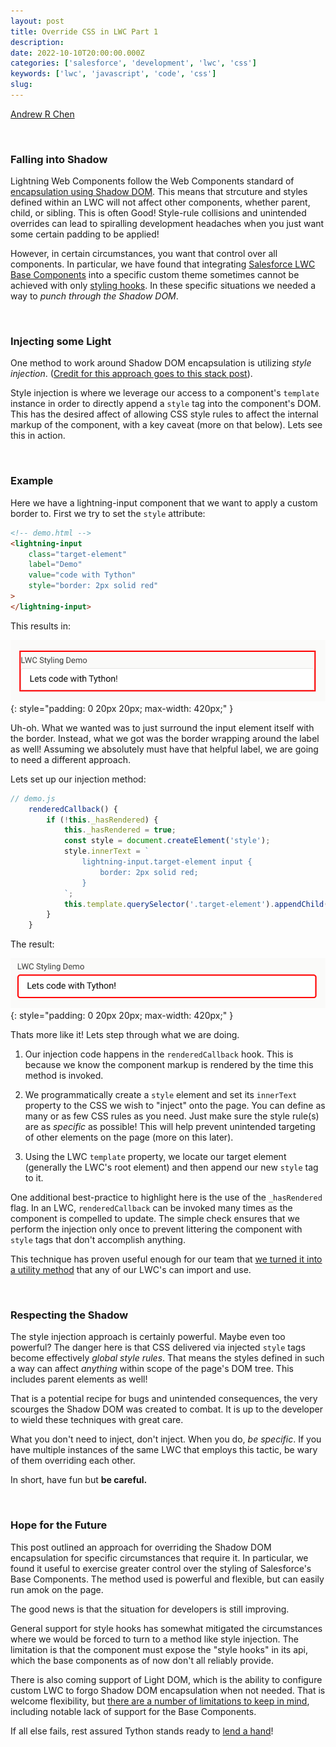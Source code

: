 ```yaml
---
layout: post
title: Override CSS in LWC Part 1
description: 
date: 2022-10-10T20:00:00.000Z
categories: ['salesforce', 'development', 'lwc', 'css']
keywords: ['lwc', 'javascript', 'code', 'css']
slug: 
---
```


[Andrew R Chen](https://www.tython.co/)

<br/>

### Falling into Shadow

Lightning Web Components follow the Web Components standard of [encapsulation using Shadow DOM](https://developer.salesforce.com/docs/component-library/documentation/en/lwc/lwc.create_dom). This means that strcuture and styles defined within an LWC will not affect other components, whether parent, child, or sibling. This is often Good! Style-rule collisions and unintended overrides can lead to spiralling development headaches when you just want some certain padding to be applied!

However, in certain circumstances, you want that control over all components. In particular, we have found that integrating [Salesforce LWC Base Components](https://github.com/salesforce/base-components-recipes) into a specific custom theme sometimes cannot be achieved with only [styling hooks](https://developer.salesforce.com/docs/component-library/documentation/en/lwc/lwc.create_components_css_custom_properties). In these specific situations we needed a way to *punch through the Shadow DOM*.

<br/>

### Injecting some Light

One method to work around Shadow DOM encapsulation is utilizing *style injection*. ([Credit for this approach goes to this stack post](https://salesforce.stackexchange.com/a/270624/68974])).

Style injection is where we leverage our access to a component's `template` instance in order to directly append a `style` tag into the component's DOM. This has the desired affect of allowing CSS style rules to affect the internal markup of the component, with a key caveat (more on that below). Lets see this in action.

<br/>

### Example

Here we have a lightning-input component that we want to apply a custom border to. First we try to set the `style` attribute:

```html
<!-- demo.html -->
<lightning-input
    class="target-element"
    label="Demo"
    value="code with Tython"
    style="border: 2px solid red"
>
</lightning-input>
```

This results in:

<!-- EMBED IMG 1 HERE -->
![Base component Lightning-Input with attribute styling affecting the LWC host element only.](/images/2022-10-10-css-overriding-in-lwc-p1-1.png){: style="padding: 0 20px 20px; max-width: 420px;" }

Uh-oh. What we wanted was to just surround the input element itself with the border. Instead, what we got was the border wrapping around the label as well! Assuming we absolutely must have that helpful label, we are going to need a different approach.

Lets set up our injection method:

```js
// demo.js
    renderedCallback() {
        if (!this._hasRendered) {
            this._hasRendered = true;
            const style = document.createElement('style');
            style.innerText = `
                lightning-input.target-element input {
                    border: 2px solid red;
                }
            `;
            this.template.querySelector('.target-element').appendChild(style);
        }
    }
```

The result:

<!-- EMBED IMG 2 HERE -->
![Base component Lightning-Input with internal input element styled.](/images/2022-10-10-css-overriding-in-lwc-p1-2.png){: style="padding: 0 20px 20px; max-width: 420px;" }

Thats more like it! Lets step through what we are doing.

1. Our injection code happens in the `renderedCallback` hook. This is because we know the component markup is rendered by the time this method is invoked.

2. We programmatically create a `style` element and set its `innerText` property to the CSS we wish to "inject" onto the page. You can define as many or as few CSS rules as you need. Just make sure the style rule(s) are as *specific* as possible! This will help prevent unintended targeting of other elements on the page (more on this later).

3. Using the LWC `template` property, we locate our target element (generally the LWC's root element) and then append our new `style` tag to it.

One additional best-practice to highlight here is the use of the `_hasRendered` flag. In an LWC, `renderedCallback` can be invoked many times as the component is compelled to update. The simple check ensures that we perform the injection only once to prevent littering the component with `style` tags that don't accomplish anything.

This technique has proven useful enough for our team that [we turned it into a utility method](https://github.com/tythonco/sfdx-project-template/blob/master/force-app/main/default/lwc/utils/styleTools.js) that any of our LWC's can import and use.

<br/>

### Respecting the Shadow

The style injection approach is certainly powerful. Maybe even too powerful? The danger here is that CSS delivered via injected `style` tags become effectively *global style rules*. That means the styles defined in such a way can affect *anything* within scope of the page's DOM tree. This includes parent elements as well!

That is a potential recipe for bugs and unintended consequences, the very scourges the Shadow DOM was created to combat. It is up to the developer to wield these techniques with great care.

What you don't need to inject, don't inject. When you do, *be specific*. If you have multiple instances of the same LWC that employs this tactic, be wary of them overriding each other.

In short, have fun but **be careful.**

<br/>

### Hope for the Future

This post outlined an approach for overriding the Shadow DOM encapsulation for specific circumstances that require it. In particular, we found it useful to exercise greater control over the styling of Salesforce's Base Components. The method used is powerful and flexible, but can easily run amok on the page.

The good news is that the situation for developers is still improving.

General support for style hooks has somewhat mitigated the circumstances where we would be forced to turn to a method like style injection. The limitation is that the component must expose the "style hooks" in its api, which the base components as of now don't all reliably provide.

There is also coming support of Light DOM, which is the ability to configure custom LWC to forgo Shadow DOM encapsulation when not needed. That is welcome flexibility, but [there are a number of limitations to keep in mind](https://developer.salesforce.com/docs/component-library/documentation/en/lwc/lwc.create_light_dom), including notable lack of support for the Base Components.

If all else fails, rest assured Tython stands ready to [lend a hand](mailto:support@tython.co)!
